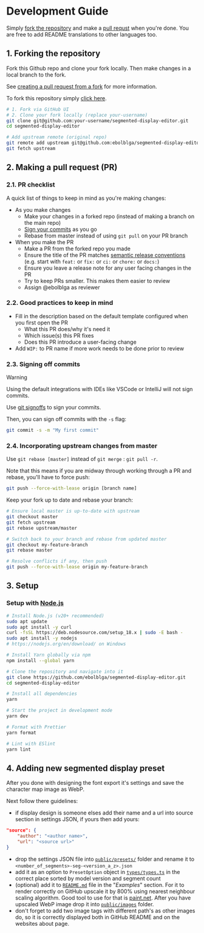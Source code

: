 # Development Guide

Simply [fork the repository](#1-forking-the-repository) and make a [pull requst](#2-making-a-pull-request-pr) when you're done. You are free to add README translations to other languages too.

## 1. Forking the repository

Fork this Github repo and clone your fork locally. Then make changes in a local branch to the fork.

See [creating a pull request from a fork](https://docs.github.com/en/github/collaborating-with-pull-requests/proposing-changes-to-your-work-with-pull-requests/creating-a-pull-request-from-a-fork) for more information.

To fork this repository simply [click here](https://github.com/ebolblga/segmented-display-editor/fork).

```bash
# 1. Fork via GitHub UI
# 2. Clone your fork locally (replace your-username)
git clone git@github.com:your-username/segmented-display-editor.git
cd segmented-display-editor

# Add upstream remote (original repo)
git remote add upstream git@github.com:ebolblga/segmented-display-editor.git
git fetch upstream
```

## 2. Making a pull request (PR)

### 2.1. PR checklist

A quick list of things to keep in mind as you're making changes:

- As you make changes
    - Make your changes in a forked repo (instead of making a branch on the main repo)
    - [Sign your commits](#23-signing-off-commits) as you go
    - Rebase from master instead of using `git pull` on your PR branch
- When you make the PR
    - Make a PR from the forked repo you made
    - Ensure the title of the PR matches [semantic release conventions](https://gist.github.com/qoomon/5dfcdf8eec66a051ecd85625518cfd13) (e.g. start with `feat:` or `fix:` or `ci:` or `chore:` or `docs:`)
    - Ensure you leave a release note for any user facing changes in the PR
    - Try to keep PRs smaller. This makes them easier to review
    - Assign @ebolblga as reviewer

### 2.2. Good practices to keep in mind

- Fill in the description based on the default template configured when you first open the PR
    - What this PR does/why it's need it
    - Which issue(s) this PR fixes
    - Does this PR introduce a user-facing change
- Add `WIP:` to PR name if more work needs to be done prior to review

### 2.3. Signing off commits

> [!WARNING]
> Using the default integrations with IDEs like VSCode or IntelliJ will not sign commits.

Use [git signoffs](https://docs.github.com/en/github/authenticating-to-github/managing-commit-signature-verification) to sign your commits.

Then, you can sign off commits with the `-s` flag:

```bash
git commit -s -m "My first commit"
```

### 2.4. Incorporating upstream changes from master

Use `git rebase [master]` instead of `git merge` : `git pull -r`.

Note that this means if you are midway through working through a PR and rebase, you'll have to force push:

```bash
git push --force-with-lease origin [branch name]
```

Keep your fork up to date and rebase your branch:

```bash
# Ensure local master is up-to-date with upstream
git checkout master
git fetch upstream
git rebase upstream/master

# Switch back to your branch and rebase from updated master
git checkout my-feature-branch
git rebase master

# Resolve conflicts if any, then push
git push --force-with-lease origin my-feature-branch
```

## 3. Setup

### Setup with [Node.js](https://nodejs.org/en/)

```bash
# Install Node.js (v20+ recommended)
sudo apt update
sudo apt install -y curl
curl -fsSL https://deb.nodesource.com/setup_18.x | sudo -E bash -
sudo apt install -y nodejs
# https://nodejs.org/en/download/ on Windows

# Install Yarn globally via npm
npm install --global yarn

# Clone the repository and navigate into it
git clone https://github.com/ebolblga/segmented-display-editor.git
cd segmented-display-editor

# Install all dependencies
yarn

# Start the project in development mode
yarn dev

# Format with Prettier
yarn format

# Lint with ESlint
yarn lint
```

## 4. Adding new segmented display preset
After you done with designing the font export it's settings and save the character map image as WebP.

Next follow there guidelines:
- if display design is someone elses add their name and a url into source section in settings JSON, if yours then add yours:
```json
"source": {
    "author": "<author name>",
    "url": "<source url>"
}
```
- drop the settings JSON file into [`public/presets/`](https://github.com/ebolblga/segmented-display-editor/tree/main/public/presets) folder and rename it to `<number_of_segments>-seg-<version_a_z>.json`
- add it as an option to `PresetOption` object in [`types/types.ts`](https://github.com/ebolblga/segmented-display-editor/blob/main/types/types.ts#L38) in the correct place sorted by model version and segment count
- (optional) add it to [`README.md`](https://github.com/ebolblga/segmented-display-editor/blob/main/README.md#examples) file in the "*Examples*" section. For it to render correctly on GitHub upscale it by 800% using nearest neighbour scaling algorithm. Good tool to use for that is [paint.net](https://www.getpaint.net/download.html). After you have upscaled WebP image drop it into [`public/images`](https://github.com/ebolblga/segmented-display-editor/tree/main/public/images) folder.
- don't forget to add two image tags with different path's as other images do, so it is correctly displayed both in GitHub README and on the websites about page.
